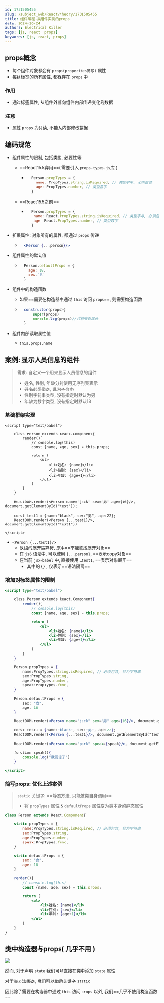 ```yaml
---
id: 1731505455
slug: /subject_web/React/theory/1731505455
title: 组件编程-类组件实例的props
date: 2024-10-24
authors: Electrical Killer
tags: [js, react, props]
keywords: [js, react, props]
---
```


## props概念

- 每个组件对象都会有 `props(properties简写)` 属性
- 每组标签的所有属性, 都保存在 `props` 中

### 作用

- 通过标签属性, 从组件外部向组件内部传递变化的数据

### 注意

- 属性 `props` 为只读, 不能从内部修改数据

## 编码规范

- 组件属性的限制, 包括类型, 必要性等

    - ==React15.5弃用==( 需要引入 `props-types.js`库 )

        - ```jsx
            Person.propTypes = {
              name: PropTypes.string.isRequired, // 类型字串, 必须包含
              age: PropTypes.number, // 类型数字
            }
            ```

    - ==React15.5之前==

        - ```jsx
            Person.propTypes = {
             name: React.PropTypes.string.isRequired, // 类型字串, 必须包含
             age: React.PropTypes.number, // 类型数字
            }
            ```

- 扩展属性: 对象所有的属性, 都通过 `props` 传递

    - ```jsx
        <Person {...person}/>
        ```

- 组件属性的默认值

    - ```jsx
        Person.defaultProps = {
          age: 18,
          sex:'男'
        }
        ```

- 组件中的构造函数

    - 如果==需要在构造器中通过 `this` 访问 `props`==, 则需要构造函数

    - ```jsx
        constructor(props){
        	super(props)
        	console.log(props)//打印所有属性
        }
        ```

- 组件内部读取属性值

    - `this.props.name`

## 案例: 显示人员信息的组件

> 需求: 自定义一个用来显示人员信息的组件
>
> - 姓名, 性别, 年龄分别使用无序列表表示
> - 姓名必须指定, 且为字符串
> - 性别字符串类型, 没有指定时默认为男
> - 年龄为数字类型, 没有指定时默认18

### 基础框架实现

```react
<script type="text/babel">

    class Person extends React.Component{
        render(){
            // console.log(this)
            const {name, age, sex} = this.props;

            return (
                <ul>
                    <li>姓名: {name}</li>
                    <li>性别: {sex}</li>
                    <li>年龄: {age+1}</li>
                </ul>
            )
        }
    }

    ReactDOM.render(<Person name="jack" sex="男" age={16}/>, document.getElementById("test"));
    
    const test1 = {name:"black", sex:"男", age:22};
    ReactDOM.render(<Person {...test1}/>, document.getElementById("test1"))

</script>
```

- `<Person {...test1}/>`
    - 数组的展开运算符, 原本==不能直接展开对象==
    - 在 `js6` 语法中, 可以使用 `{...person}`, ==表示copy对象==
    - 在当前 `jsx+babel` 中, 直接使用 `…test1`, ==表示对象展开==
        - 其中的 `{}` , 仅表示==语法隔离==

### 增加对标签属性的限制

```jsx
<script type="text/babel">

    class Person extends React.Component{
        render(){
            // console.log(this)
            const {name, age, sex} = this.props;

            return (
                <ul>
                    <li>姓名: {name}</li>
                    <li>性别: {sex}</li>
                    <li>年龄: {age+1}</li>
                </ul>
            )
        }
    }

    Person.propTypes = {
        name:PropTypes.string.isRequired, // 必须包含, 且为字符串
        sex:PropTypes.string,
        age:PropTypes.number,
        speak:PropTypes.func,
    }

    Person.defaultProps = {
        sex: "女",
        age: 18
    }

    ReactDOM.render(<Person name="jack" sex="男" age={16}/>, document.getElementById("test"));
    
    const test1 = {name:"black", sex:"男", age:22};
    ReactDOM.render(<Person {...test1}/>, document.getElementById("test1"))
    
    ReactDOM.render(<Person name="park" speak={speak}/>, document.getElementById("test2"));

    function speak(){
        console.log("我说话了")
    }

</script>
```

### 简写props: 优化上述案例

> `static` 关键字: ==静态方法, 只能被类自身调用==
>
> - 将 `propTypes` 属性 & `defaultProps` 属性变为类本身的静态属性

```jsx
class Person extends React.Component{

    static propTypes = {
        name:PropTypes.string.isRequired, // 必须包含, 且为字符串
        sex:PropTypes.string,
        age:PropTypes.number,
        speak:PropTypes.func,
    }

    static defaultProps = {
        sex: "女",
        age: 18
    }

    render(){
        // console.log(this)
        const {name, age, sex} = this.props;

        return (
            <ul>
                <li>姓名: {name}</li>
                <li>性别: {sex}</li>
                <li>年龄: {age+1}</li>
            </ul>
        )
    }
}
```

## 类中构造器与props( 几乎不用 )

<img src="https://img.eksnotebook.com/images/202410242200323.png" />

然而, 对于声明 `state` 我们可以直接在类中添加 `state` 属性

对于类方法绑定, 我们可以借助关键字 `static` 

因此除了需要在构造器中通过 `this` 访问 `props` 以外, 我们==几乎不使用构造函数==

